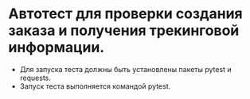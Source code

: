 ﻿# Автотест для проверки создания заказа и получения трекинговой информации.
- Для запуска теста должны быть установлены пакеты pytest и requests.
- Запуск теста выполняется командой pytest.